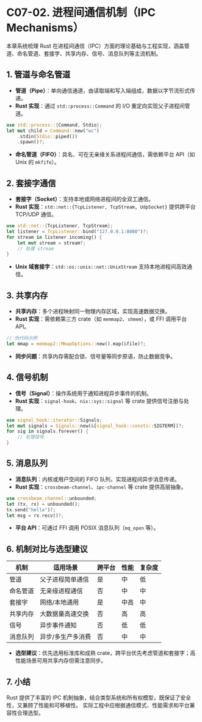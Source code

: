 # C07-02. 进程间通信机制（IPC Mechanisms）

本章系统梳理 Rust 在进程间通信（IPC）方面的理论基础与工程实现，涵盖管道、命名管道、套接字、共享内存、信号、消息队列等主流机制。

## 1. 管道与命名管道

- **管道（Pipe）**：单向通信通道，由读取端和写入端组成，数据以字节流形式传递。
- **Rust 实现**：通过 `std::process::Command` 的 I/O 重定向实现父子进程间管道。

```rust
use std::process::{Command, Stdio};
let mut child = Command::new("wc")
    .stdin(Stdio::piped())
    .spawn()?;
```

- **命名管道（FIFO）**：具名、可在无亲缘关系进程间通信，需依赖平台 API（如 Unix 的 `mkfifo`）。

## 2. 套接字通信

- **套接字（Socket）**：支持本地或网络进程间的全双工通信。
- **Rust 实现**：`std::net::{TcpListener, TcpStream, UdpSocket}` 提供跨平台 TCP/UDP 通信。

```rust
use std::net::{TcpListener, TcpStream};
let listener = TcpListener::bind("127.0.0.1:8080")?;
for stream in listener.incoming() {
    let mut stream = stream?;
    // 处理 stream
}
```

- **Unix 域套接字**：`std::os::unix::net::UnixStream` 支持本地进程间高效通信。

## 3. 共享内存

- **共享内存**：多个进程映射同一物理内存区域，实现高速数据交换。
- **Rust 实现**：需依赖第三方 crate（如 `memmap2`、`shmem`），或 FFI 调用平台 API。

```rust
// 伪代码示例
let mmap = memmap2::MmapOptions::new().map(&file)?;
```

- **同步问题**：共享内存需配合锁、信号量等同步原语，防止数据竞争。

## 4. 信号机制

- **信号（Signal）**：操作系统用于通知进程异步事件的机制。
- **Rust 实现**：`signal-hook`、`nix::sys::signal` 等 crate 提供信号注册与处理。

```rust
use signal_hook::iterator::Signals;
let mut signals = Signals::new(&[signal_hook::consts::SIGTERM])?;
for sig in signals.forever() {
    // 处理信号
}
```

## 5. 消息队列

- **消息队列**：内核或用户空间的 FIFO 队列，实现进程间异步消息传递。
- **Rust 实现**：`crossbeam-channel`、`ipc-channel` 等 crate 提供高层抽象。

```rust
use crossbeam_channel::unbounded;
let (tx, rx) = unbounded();
tx.send("hello")?;
let msg = rx.recv()?;
```

- **平台 API**：可通过 FFI 调用 POSIX 消息队列（`mq_open` 等）。

## 6. 机制对比与选型建议

| 机制         | 适用场景           | 跨平台 | 性能   | 复杂度 |
|--------------|--------------------|--------|--------|--------|
| 管道         | 父子进程简单通信   | 是     | 中     | 低     |
| 命名管道     | 无亲缘进程通信     | 否     | 中     | 中     |
| 套接字       | 网络/本地通用      | 是     | 中高   | 中     |
| 共享内存     | 大数据量高速交换   | 否     | 高     | 高     |
| 信号         | 异步事件通知       | 否     | 低     | 低     |
| 消息队列     | 异步/多生产多消费  | 否     | 中     | 中     |

- **选型建议**：优先选用标准库和成熟 crate，跨平台优先考虑管道和套接字；高性能场景可用共享内存但需注意同步。

## 7. 小结

Rust 提供了丰富的 IPC 机制抽象，结合类型系统和所有权模型，既保证了安全性，又兼顾了性能和可移植性。
实际工程中应根据通信模式、性能需求和平台兼容性合理选型。

